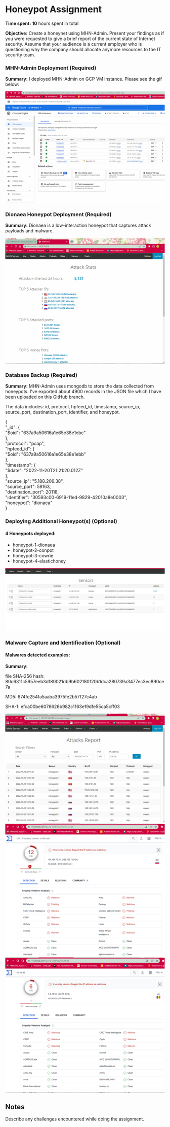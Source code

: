 # Honeypot Assignment

**Time spent:** **10** hours spent in total

**Objective:** 
Create a honeynet using MHN-Admin. Present your findings as if you were requested to give a brief report of the current state of Internet security. Assume that your audience is a current employer who is questioning why the company should allocate anymore resources to the IT security team.

### MHN-Admin Deployment (Required)

**Summary:** 
I deployed MHN-Admin on GCP VM instance. Please see the gif below:

<img src="mhn-admin.gif">

### Dionaea Honeypot Deployment (Required)

**Summary:** 
Dionaea is a low-interaction honeypot that captures attack payloads and malware.

<img src="mhn.gif">

### Database Backup (Required) 

**Summary:** 
MHN-Admin uses mongodb to store the data collected from honeypots.
I've exported about 4900 records in the JSON file which I have been uploaded on this GitHub branch.

The data includes: 
id, protocol, hpfeed_id, timestamp, source_ip, source_port, destination_port, identifier, and honeypot.

{<br>
  "_id": {<br>
    "$oid": "637a9a50616a1e65e38e1ebc"<br>
  },<br>
  "protocol": "pcap",<br>
  "hpfeed_id": {<br>
    "$oid": "637a9a50616a1e65e38e1ebb"<br>
  },<br>
  "timestamp": {<br>
    "$date": "2022-11-20T21:21:20.012Z"<br>
  },<br>
  "source_ip": "5.188.206.38",<br>
  "source_port": 59163,<br>
  "destination_port": 20118,<br>
  "identifier": "30593c00-6919-11ed-9829-42010a8e0003",<br>
  "honeypot": "dionaea"<br>
}<br>

### Deploying Additional Honeypot(s) (Optional)

#### 4 Honeypots deployed:
- honeypot-1-dionaea
- honeypot-2-conpot
- honeypot-3-cowrie
- honeypot-4-elastichoney

<img src="honeypots.png">


### Malware Capture and Identification (Optional)

#### Malwares detected examples:

**Summary:**

file SHA-256 hash: 80c6311c5957eeb3df80021db9b602180f20b1dca280739a3477ec3ec890ce7a

MD5:	674fe254fa5aaba3975fe2b57f27c4ab

SHA-1:	efca00be6076626b982c1163e19dfe55ca5cff03

<img src=malicious.gif>

<img src="malware1.png">

<img src="malware2.png">

## Notes

Describe any challenges encountered while doing the assignment.
